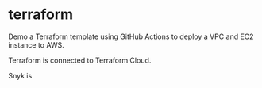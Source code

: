 # terraform

Demo a Terraform template using GitHub Actions to deploy a VPC and EC2 instance to AWS.

Terraform is connected to Terraform Cloud.

Snyk is
